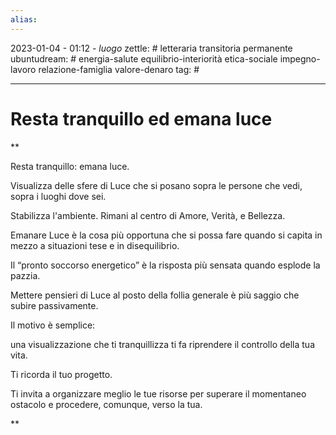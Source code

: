 ```yaml
---
alias: 
---
```

2023-01-04 - 01:12 - *luogo*
zettle: # letteraria transitoria permanente
ubuntudream: # energia-salute equilibrio-interiorità etica-sociale impegno-lavoro relazione-famiglia valore-denaro 
tag: #

---
# Resta tranquillo ed emana luce

**

Resta tranquillo: emana luce. 

Visualizza delle sfere di Luce che si posano sopra le persone che vedi, sopra i luoghi dove sei.

Stabilizza l'ambiente. Rimani al centro di Amore, Verità, e Bellezza.

  

Emanare Luce è la cosa più opportuna che si possa fare quando si capita in mezzo a situazioni tese e in disequilibrio.

  

Il “pronto soccorso energetico” è la risposta più sensata quando esplode la pazzia.

  

Mettere pensieri di Luce al posto della follia generale è più saggio che subire passivamente.

  

Il motivo è semplice:

una visualizzazione che ti tranquillizza ti fa riprendere il controllo della tua vita.

  

Ti ricorda il tuo progetto.

  

Ti invita a organizzare meglio le tue risorse per superare il momentaneo ostacolo e procedere, comunque, verso la tua.

**